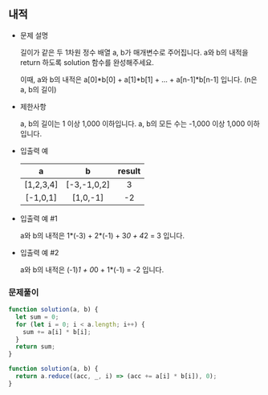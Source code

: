 ## 내적

- 문제 설명

  길이가 같은 두 1차원 정수 배열 a, b가 매개변수로 주어집니다. a와 b의 내적을 return 하도록 solution 함수를 완성해주세요.

  이때, a와 b의 내적은 a[0]*b[0] + a[1]*b[1] + ... + a[n-1]\*b[n-1] 입니다. (n은 a, b의 길이)

- 제한사항

  a, b의 길이는 1 이상 1,000 이하입니다.
  a, b의 모든 수는 -1,000 이상 1,000 이하입니다.

- 입출력 예

  |     a     |      b      | result |
  | :-------: | :---------: | :----: |
  | [1,2,3,4] | [-3,-1,0,2] |   3    |
  | [-1,0,1]  |  [1,0,-1]   |   -2   |

- 입출력 예 #1

  a와 b의 내적은 1*(-3) + 2*(-1) + 3*0 + 4*2 = 3 입니다.

- 입출력 예 #2

  a와 b의 내적은 (-1)*1 + 0*0 + 1\*(-1) = -2 입니다.

### 문제풀이

```jsx
function solution(a, b) {
  let sum = 0;
  for (let i = 0; i < a.length; i++) {
    sum += a[i] * b[i];
  }
  return sum;
}
```

```jsx
function solution(a, b) {
  return a.reduce((acc, _, i) => (acc += a[i] * b[i]), 0);
}
```
